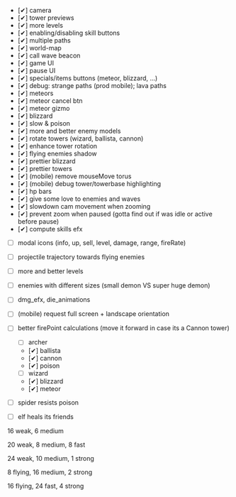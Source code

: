 -   [✔] camera
-   [✔] tower previews
-   [✔] more levels
-   [✔] enabling/disabling skill buttons
-   [✔] multiple paths
-   [✔] world-map
-   [✔] call wave beacon
-   [✔] game UI
-   [✔] pause UI
-   [✔] specials/items buttons (meteor, blizzard, ...)
-   [✔] debug: strange paths (prod mobile); lava paths
-   [✔] meteors
-   [✔] meteor cancel btn
-   [✔] meteor gizmo
-   [✔] blizzard
-   [✔] slow & poison
-   [✔] more and better enemy models
-   [✔] rotate towers (wizard, ballista, cannon)
-   [✔] enhance tower rotation
-   [✔] flying enemies shadow
-   [✔] prettier blizzard
-   [✔] prettier towers
-   [✔] (mobile) remove mouseMove torus
-   [✔] (mobile) debug tower/towerbase highlighting
-   [✔] hp bars
-   [✔] give some love to enemies and waves
-   [✔] slowdown cam movement when zooming
-   [✔] prevent zoom when paused (gotta find out if was idle or active before pause)
-   [✔] compute skills efx
-   [ ] modal icons (info, up, sell, level, damage, range, fireRate)
-   [ ] projectile trajectory towards flying enemies
-   [ ] more and better levels
-   [ ] enemies with different sizes (small demon VS super huge demon)
-   [ ] dmg_efx, die_animations
-   [ ] (mobile) request full screen + landscape orientation
-   [ ] better firePoint calculations (move it forward in case its a Cannon tower)

    -   [ ] archer
    -   [✔] ballista
    -   [✔] cannon
    -   [✔] poison
    -   [ ] wizard
    -   [✔] blizzard
    -   [✔] meteor

-   [ ] spider resists poison
-   [ ] elf heals its friends

16 weak, 6 medium

20 weak, 8 medium, 8 fast

24 weak, 10 medium, 1 strong

8 flying, 16 medium, 2 strong

16 flying, 24 fast, 4 strong
